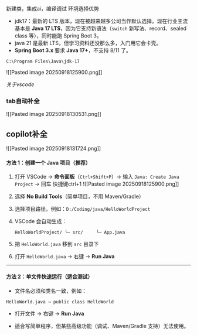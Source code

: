 新建类，集成ai，编译调试
环境选择优势

- jdk17：最新的 LTS 版本，现在被越来越多公司当作默认选择。现在行业主流基本是 **Java 17 LTS**，因为它支持新语法（`switch` 新写法、record、sealed class 等），同时能跑 Spring Boot 3。
- java 21 是最新 LTS，但学习资料还没那么多，入门用它会卡壳。
- **Spring Boot 3.x** 要求 **Java 17+**，不支持 8/11 了。

```
C:\Program Files\Java\jdk-17
```
![[Pasted image 20250918125900.png]]


*关于vscode*

### tab自动补全
![[Pasted image 20250918130531.png]]
## copilot补全
![[Pasted image 20250918131724.png]]
#### **方法 1：创建一个 Java 项目（推荐）**

1. 打开 VSCode → **命令面板**（`Ctrl+Shift+P`）→ 输入 `Java: Create Java Project` → 回车
		快捷键ctrl+1
    ![[Pasted image 20250918125900.png]]
2. 选择 **No Build Tools**（简单项目，不用 Maven/Gradle）
    
3. 选择项目路径，例如：`D:/Coding/java/HelloWorldProject`
    
4. VSCode 会自动生成：
    
    `HelloWorldProject/ └─ src/     └─ App.java`
    
5. 把 `HelloWorld.java` 移到 `src` 目录下
    
6. 打开 `HelloWorld.java` → 右键 → **Run Java**
    

---

#### **方法 2：单文件快速运行（适合测试）**

- 文件名必须和类名一致，例如：
    

`HelloWorld.java → public class HelloWorld`

- 打开文件 → 右键 → **Run Java**
    
- 适合写简单程序，但某些高级功能（调试、Maven/Gradle 支持）无法使用。